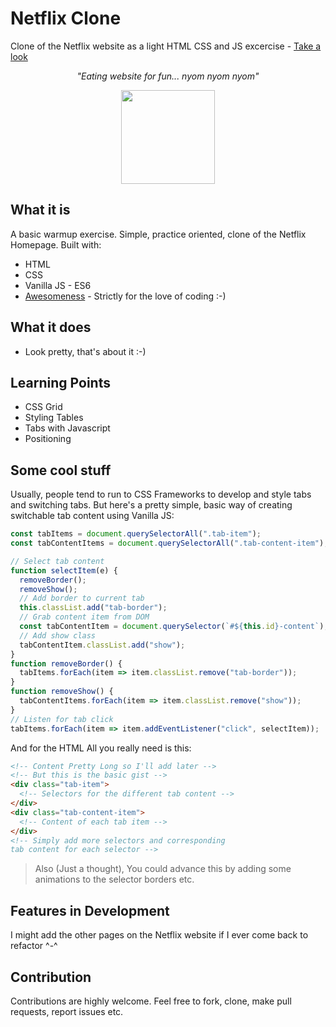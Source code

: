 # Netflix Clone

Clone of the Netflix website as a light HTML CSS and JS excercise - [Take a look]()


_<p align="center">"Eating website for fun... nyom nyom nyom"</p>_

<div align="center" style="text-align:center; margin:auto;">
<img align="center" src="https://i.imgur.com/EgCvXyK.png" width="150"/>
</div>

## What it is

A basic warmup exercise. Simple, practice oriented, clone of the Netflix Homepage. Built with:

- HTML
- CSS
- Vanilla JS - ES6
- [Awesomeness](https://www.wikihow.com/Love-Programming) - Strictly for the love of coding :-)

## What it does

- Look pretty, that's about it :-)

## Learning Points

- CSS Grid
- Styling Tables
- Tabs with Javascript
- Positioning

## Some cool stuff

Usually, people tend to run to CSS Frameworks to develop and style tabs and switching tabs. But here's a pretty simple, basic way of creating switchable tab content using Vanilla JS:

```javascript
const tabItems = document.querySelectorAll(".tab-item");
const tabContentItems = document.querySelectorAll(".tab-content-item");

// Select tab content
function selectItem(e) {
  removeBorder();
  removeShow();
  // Add border to current tab
  this.classList.add("tab-border");
  // Grab content item from DOM
  const tabContentItem = document.querySelector(`#${this.id}-content`);
  // Add show class
  tabContentItem.classList.add("show");
}
function removeBorder() {
  tabItems.forEach(item => item.classList.remove("tab-border"));
}
function removeShow() {
  tabContentItems.forEach(item => item.classList.remove("show"));
}
// Listen for tab click
tabItems.forEach(item => item.addEventListener("click", selectItem));
```

And for the HTML All you really need is this:

```html
<!-- Content Pretty Long so I'll add later -->
<!-- But this is the basic gist -->
<div class="tab-item">
  <!-- Selectors for the different tab content -->
</div>
<div class="tab-content-item">
  <!-- Content of each tab item -->
</div>
<!-- Simply add more selectors and corresponding 
tab content for each selector -->
```

> Also (Just a thought), You could advance this by adding some animations to the selector borders etc.

## Features in Development

I might add the other pages on the Netflix website if I ever come back to refactor ^-^

## Contribution

Contributions are highly welcome. Feel free to fork, clone, make pull requests, report issues etc.
